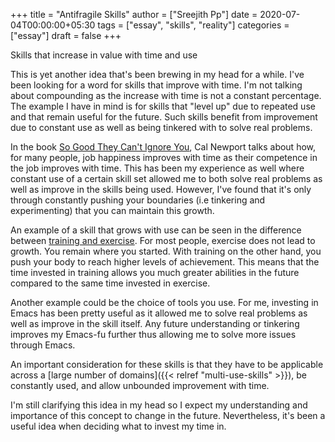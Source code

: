 +++
title = "Antifragile Skills"
author = ["Sreejith Pp"]
date = 2020-07-04T00:00:00+05:30
tags = ["essay", "skills", "reality"]
categories = ["essay"]
draft = false
+++

Skills that increase in value with time and use

This is yet another idea that's been brewing in my head for a while. I've been looking for a word for skills that improve with time. I'm not talking about compounding as the increase with time is not a constant percentage. The example I have in mind is for skills that "level up" due to repeated use and that remain useful for the future. Such skills benefit from improvement due to constant use as well as being tinkered with to solve real problems.

In the book [So Good They Can't Ignore You](https://www.goodreads.com/book/show/13525945-so-good-they-can-t-ignore-youge), Cal Newport talks about how, for many people, job happiness improves with time as their competence in the job improves with time. This has been my experience as well where constant use of a certain skill set allowed me to both solve real problems as well as improve in the skills being used. However, I've found that it's only through constantly pushing your boundaries (i.e tinkering and experimenting) that you can maintain this growth.

An example of a skill that grows with use can be seen in the difference between [training and exercise](https://startingstrength.com/article/training%5Fvs%5Fexercise). For most people, exercise does not lead to growth. You remain where you started. With training on the other hand, you push your body to reach higher levels of achievement. This means that the time invested in training allows you much greater abilities in the future compared to the same time invested in exercise.

Another example could be the choice of tools you use. For me, investing in Emacs has been pretty useful as it allowed me to solve real problems as well as improve in the skill itself. Any future understanding or tinkering improves my Emacs-fu further thus allowing me to solve more issues through Emacs.

An important consideration for these skills is that they have to be applicable across a [large number of domains]({{< relref "multi-use-skills" >}}), be constantly used, and allow unbounded improvement with time.

I'm still clarifying this idea in my head so I expect my understanding and importance of this concept to change in the future. Nevertheless, it's been a useful idea when deciding what to invest my time in.
